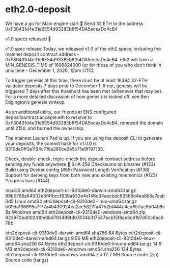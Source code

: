 # eth2.0-deposit
We have a go for Main engine start 🚀
Send 32 ETH to the address 0xF30431d4e31e6E54d9338Eb8f54DA5eceaDc4cB4

v1.0 specs released 🚀

v1.0 spec release
Today, we released v1.0 of the eth2 specs, including the mainnet deposit contract address – 0xF30431d4e31e6E54d9338Eb8f54DA5eceaDc4cB4. eth2 will have a MIN_GENESIS_TIME of 1606824000 (or for those of you who don’t think in unix time – December 1, 2020, 12pm UTC).

To trigger genesis at this time, there must be at least 16384 32-ETH validator deposits 7 days prior to December 1. If not, genesis will be triggered 7 days after this threshold has been met (whenever that may be). For a more detailed discussion of how genesis is kicked off, see Ben Edgington’s genesis writeup.

As an additional utility, our friends at ENS configured depositcontract.accepte.eth to resolve to 0xF30431d4e31e6E54d9338Eb8f54DA5eceaDc4cB4, renewed the domain until 2150, and burned the ownership.

The mainnet Launch Pad is up. If you are using the deposit CLI to generate your deposits, the commit hash for v1.0.0 is 9310de0ff3e1154c718a260ce3e5c71e9f187133.

Check, double-check, triple-check the deposit contract address before sending any funds anywhere 🚀
SHA 256 Checksums on binaries (#133)
Build using Docker config (#65)
Password Length Verification (#138)
Support for deriving keys from both new and existing mnemonics (#123)
Progress bars (#144)

macOS amd64	eth2deposit-cli-9310de0-darwin-amd64.tar.gz	99b0766a64002e8f4fbccf939a932e4e146c34aecbdc63566e4ea8b5a7cab0d5
Linux amd64	eth2deposit-cli-9310de0-linux-amd64.tar.gz	b09da136895a7f77a4b430924ea2ae5827fa47b2bf444c4ea6fcfac5b04b8c8a
Windows amd64	eth2deposit-cli-9310de0-windows-amd64.zip	923970bd002410e0bd793488fd07434b317547bcb15f8ae3c6187d50c6ec678b

eth2deposit-cli-9310de0-darwin-amd64.sha256
64 Bytes
eth2deposit-cli-9310de0-darwin-amd64.tar.gz
9.56 MB
eth2deposit-cli-9310de0-linux-amd64.sha256
64 Bytes
eth2deposit-cli-9310de0-linux-amd64.tar.gz
14.6 MB
eth2deposit-cli-9310de0-windows-amd64.sha256
134 Bytes
eth2deposit-cli-9310de0-windows-amd64.zip
12.7 MB
Source code
(zip)
Source code
(tar.gz)
